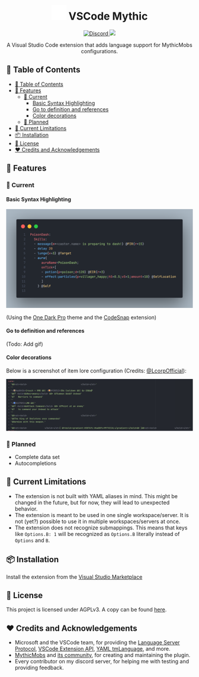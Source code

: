 <div align="center"><h1><img src="./assets/mythicIcon_white_128x128.png" height=40> VSCode Mythic</h1></div>

<div align="center">
    <a href="https://discord.gg/SHthmb6t6n">
        <img src="https://img.shields.io/static/v1?logo=discord&label=&message=Discord&    color=36393f&style=flat-square" alt="Discord">
    </a>
    <a href="https://github.com/0tickpulse/vscode-mythic/blob/main/LICENSE">
        <img src="https://img.shields.io/badge/License-AGPLv3-red?style=flat-square">
    </a>
</div>

<p align="center">A Visual Studio Code extension that adds language support for MythicMobs configurations.</p>

## 📖 Table of Contents

- [📖 Table of Contents](#-table-of-contents)
- [🚀 Features](#-features)
  - [🎉 Current](#-current)
    - [Basic Syntax Highlighting](#basic-syntax-highlighting)
    - [Go to definition and references](#go-to-definition-and-references)
    - [Color decorations](#color-decorations)
  - [🚧 Planned](#-planned)
- [🚩 Current Limitations](#-current-limitations)
- [📦 Installation](#-installation)
- [📝 License](#-license)
- [❤️ Credits and Acknowledgements](#️-credits-and-acknowledgements)

## 🚀 Features

### 🎉 Current

#### Basic Syntax Highlighting

![Syntax Highlighting](./assets/showcase_syntax_highlight.png)

(Using the [One Dark Pro](https://marketplace.visualstudio.com/items?itemName=zhuangtongfa.Material-theme) theme and the [CodeSnap](https://marketplace.visualstudio.com/items?itemName=adpyke.codesnap) extension)

#### Go to definition and references

(Todo: Add gif)

#### Color decorations

Below is a screenshot of item lore configuration (Credits: [@LcorpOfficial](https://github.com/LcorpOfficial)):

![Color Decorations](./assets/color_decorations.png)

### 🚧 Planned

- Complete data set
- Autocompletions

## 🚩 Current Limitations

- The extension is not built with YAML aliases in mind. This might be changed in the future, but for now, they will lead to unexpected behavior.
- The extension is meant to be used in one single workspace/server. It is not (yet?) possible to use it in multiple workspaces/servers at once.
- The extension does not recognize submappings. This means that keys like `Options.B: 1` will be recognized as `Options.B` literally instead of `Options` and `B`.

## 📦 Installation

Install the extension from the [Visual Studio Marketplace](https://marketplace.visualstudio.com/items?itemName=0tickpulse.vscode-mythic)

## 📝 License

This project is licensed under AGPLv3. A copy can be found [here](./LICENSE).

## ❤️ Credits and Acknowledgements

- Microsoft and the VSCode team, for providing the [Language Server Protocol](https://microsoft.github.io/language-server-protocol/), [VSCode Extension API](https://code.visualstudio.com/api), [YAML tmLanguage](https://code.visualstudio.com/api/language-extensions/syntax-highlight-guide), and more.
- [MythicMobs](https://www.mythicmobs.net/) and [its community](http://www.mythicmobs.net/discord), for creating and maintaining the plugin.
- Every contributor on my discord server, for helping me with testing and providing feedback.
